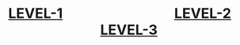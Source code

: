 # [LEVEL-1](https://github.com/user9-21/learn-to-earn-cloud-security/tree/main/Level-1) &nbsp; &nbsp; &nbsp; &nbsp; &nbsp;&nbsp; &nbsp; &nbsp; &nbsp; &nbsp; &nbsp; &nbsp; &nbsp; &nbsp; &nbsp; &nbsp; &nbsp; [LEVEL-2](https://github.com/user9-21/learn-to-earn-cloud-security/tree/main/Level-2) &nbsp; &nbsp; &nbsp; &nbsp; &nbsp; &nbsp; &nbsp; &nbsp; &nbsp; &nbsp; &nbsp; &nbsp; &nbsp; &nbsp; &nbsp; &nbsp; &nbsp; &nbsp; [LEVEL-3](https://github.com/user9-21/learn-to-earn-cloud-security/tree/main/Level-3)
